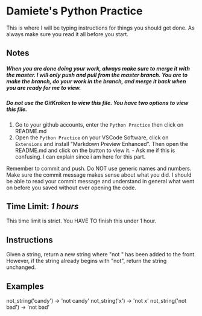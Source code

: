 # Damiete's Python Practice

This is where I will be typing instructions for things you should get done. As always make sure you read it
all before you start.

## Notes

##### When you are done doing your work, always make sure to merge it with the master. I will only push and pull from the master branch. You are to make the branch, do your work in the branch, and merge it back when you are ready for me to view.

##### Do not use the GitKraken to view this file. You have two options to view this file.

1. Go to your github accounts, enter the `Python Practice` then click on README.md
2. Open the `Python Practice` on your VSCode Software, click on `Extensions` and install "Markdown Preview Enhanced". Then open the README.md and click on the button to view it. - Ask me if this is confusing. I can explain since i am here for this part.

Remember to commit and push. Do NOT use generic names and numbers. Make sure the commit message makes sense about what you did. I should be able to read your commit message and understand in general what went on before you saved without ever opening the code.

## Time Limit: _1 hours_

This time limit is strict. You HAVE TO finish this under 1 hour.

## Instructions

Given a string, return a new string where "not " has been added to the front. However, if the string already begins with "not", return the string unchanged.

## Examples

not_string('candy') → 'not candy'
not_string('x') → 'not x'
not_string('not bad') → 'not bad'
